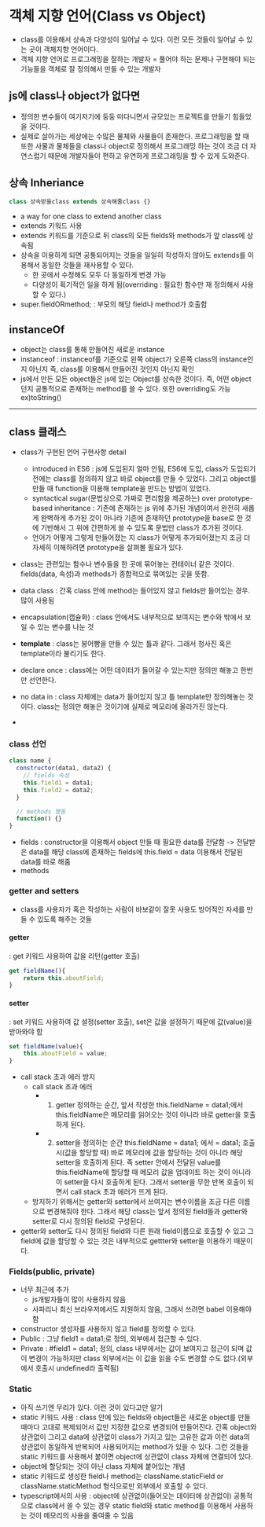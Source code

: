 # 객체 지향 언어(Class vs Object)

- class를 이용해서 상속과 다양성이 일어날 수 있다. 이런 모든 것들이 일어날 수 있는 곳이 객체지향 언어이다.
- 객체 지향 언어로 프로그래밍을 잘하는 개발자 = 풀어야 하는 문제나 구현해야 되는 기능들을 객체로 잘 정의해서 만들 수 있는 개발자

## js에 class나 object가 없다면

- 정의한 변수들이 여기저기에 둥둥 떠다니면서 규모있는 프로젝트를 만들기 힘들었을 것이다.
- 실제로 살아가는 세상에는 수많은 물체와 사물들이 존재한다. 프로그래밍을 할 때 또한 사물과 물체들을 class나 object로 정의해서 프로그래밍 하는 것이 조금 더 자연스럽기 때문에 개발자들이 편하고 유연하게 프로그래밍을 할 수 있게 도와준다.

## 상속 Inheriance

```js
class 상속받을class extends 상속해줄class {}
```

- a way for one class to extend another class
- extends 키워드 사용
- extends 키워드를 기준으로 뒤 class의 모든 fields와 methods가 앞 class에 상속됨
- 상속을 이용하게 되면 공통되어지는 것들을 일일히 작성하지 않아도 extends를 이용해서 동일한 것들을 재사용할 수 있다.
  - 한 곳에서 수정해도 모두 다 동일하게 변경 가능
  - 다양성이 획기적인 일을 하게 됨(overriding : 필요한 함수만 재 정의해서 사용할 수 있다.)
- super.fieldORmethod; : 부모의 해당 field나 method가 호출함

## instanceOf

- object는 class를 통해 만들어진 새로운 instance
- instanceof : instanceof를 기준으로 왼쪽 object가 오른쪽 class의 instance인지 아닌지 즉, class를 이용해서 만들어진 것인지 아닌지 확인
- js에서 만든 모든 object들은 js에 있는 Object를 상속한 것이다. 즉, 어떤 object던지 공통적으로 존재하는 method를 쓸 수 있다. 또한 overriding도 가능 ex)toString()

---

## class 클래스

- class가 구현된 언어 구현사항 detail
  - introduced in ES6 : js에 도입된지 얼마 안됨, ES6에 도입, class가 도입되기 전에는 class를 정의하지 않고 바로 object를 만들 수 있었다. 그리고 object를 만들 때 function을 이용해 template을 만드는 방법이 있었다.
  - syntactical sugar(문법상으로 가짜로 편리함을 제공하는) over prototype-based inheritance : 기존에 존재하는 js 위에 추가된 개념이여서 완전히 새롭게 완벽하게 추가된 것이 아니라 기존에 존재하던 prototype을 base로 한 것에 기반해서 그 위에 간편하게 쓸 수 있도록 문법만 class가 추가된 것이다.
  - 언어가 어떻게 그렇게 만들어졌는 지 class가 어떻게 추가되어졌는지 조금 더 자세히 이해하려면 prototype을 살펴볼 필요가 있다.
- class는 관련있는 함수나 변수들을 한 곳에 묶어놓는 컨테이너 같은 것이다. fields(data, 속성)과 methods가 종합적으로 묶여있는 곳을 뜻함.

- data class : 간혹 class 안에 method는 들어있지 않고 fields만 들어있는 경우. 많이 사용됨
- encapsulation(캡슐화) : class 안에서도 내부적으로 보여지는 변수와 밖에서 보일 수 있는 변수를 나눈 것
- **template** : class는 붕어빵을 만들 수 있는 틀과 같다. 그래서 청사진 혹은 template이라 불리기도 한다.
- declare once : class에는 어떤 데이터가 들어갈 수 있는지만 정의만 해놓고 한번만 선언한다.
- no data in : class 자체에는 data가 들어있지 않고 틀 template만 정의해놓는 것이다. class는 정의만 해놓은 것이기에 실제로 메모리에 올라가진 않는다.
-

### class 선언

```js
class name {
  constructor(data1, data2) {
    // fields 속성
    this.field1 = data1;
    this.field2 = data2;
  }

  // methods 행동
  function() {}
}
```

- fields : constructor을 이용해서 object 만들 때 필요한 data를 전달함 -> 전달받은 data를 해당 class에 존재하는 fields에 this.field = data 이용해서 전달된 data를 바로 해줌
- methods

### getter and setters

- class를 사용자가 혹은 작성하는 사람이 바보같이 잘못 사용도 방어적인 자세를 만들 수 있도록 해주는 것들

#### getter

: get 키워드 사용하여 값을 리턴(getter 호출)

```js
get fieldName(){
    return this.aboutField;
}
```

#### setter

: set 키워드 사용하여 값 설정(setter 호출), set은 값을 설정하기 때문에 값(value)을 받아와야 함

```js
set fieldName(value){
    this.aboutField = value;
}
```

- call stack 초과 에러 방지
  - call stack 초과 에러
    - 1. getter 정의하는 순간, 앞서 작성한 this.fieldName = data1;에서 this.fieldName은 메모리를 읽어오는 것이 아니라 바로 getter을 호출하게 된다.
    - 2. setter을 정의하는 순간 this.fieldName = data1; 에서 = data1; 호출시(값을 할당할 때) 바로 메모리에 값을 할당하는 것이 아니라 해당 setter을 호출하게 된다. 즉 setter 안에서 전달된 value를 this.fieldName에 할당할 때 메모리 값을 업데이트 하는 것이 아니라 이 setter을 다시 호출하게 된다. 그래서 setter을 무한 반복 호출이 되면서 call stack 초과 에러가 뜨게 된다.
  - 방지하기 위해서는 getter와 setter에서 쓰여지는 변수이름을 조금 다른 이름으로 변경해줘야 한다. 그래서 해당 class는 앞서 정의된 field들과 getter와 setter로 다시 정의된 field로 구성된다.
- getter와 setter도 다시 정의된 field와 다른 원래 field이름으로 호출할 수 있고 그 field에 값을 할당할 수 있는 것은 내부적으로 gettter와 setter을 이용하기 때문이다.

### Fields(public, private)

- 너무 최근에 추가
  - js개발자들이 많이 사용하지 않음
  - 사파리나 최신 브라우저에서도 지원하지 않음, 그래서 쓰려면 babel 이용해야 함
- constructor 생성자를 사용하지 않고 field를 정의할 수 있다.
- Public : 그냥 field1 = data1;로 정의, 외부에서 접근할 수 있다.
- Private : #field1 = data1; 정의, class 내부에서는 값이 보여지고 접근이 되며 값이 변경이 가능하지만 class 외부에서는 이 값을 읽을 수도 변경할 수도 없다.(외부에서 호출시 undefined라 출력됨)

### Static

- 아직 쓰기엔 무리가 있다. 이런 것이 있다고만 알기
- static 키워드 사용 : class 안에 있는 fields와 object들은 새로운 object를 만들 때마다 고대로 복제되어서 값만 지정한 값으로 변경되어 만들어진다. 간혹 object와 상관없이 그리고 data에 상관없이 class가 가지고 있는 고유한 값과 이런 data의 상관없이 동일하게 반복되어 사용되어지는 method가 있을 수 있다. 그런 것들을 static 키워드를 사용해서 붙이면 object에 상관없이 class 자체에 연결되어 있다.
- object에 할당되는 것이 아닌 class 자체에 붙어있는 개념
- static 키워드로 생성한 field나 method는 className.staticField or className.staticMethod 형식으로만 외부에서 호출할 수 있다.
- typescript에서의 사용 : object에 상관없이(들어오는 데이터에 상관없이) 공통적으로 class에서 쓸 수 있는 경우 static field와 static method를 이용해서 사용하는 것이 메모리의 사용을 줄여줄 수 있음
